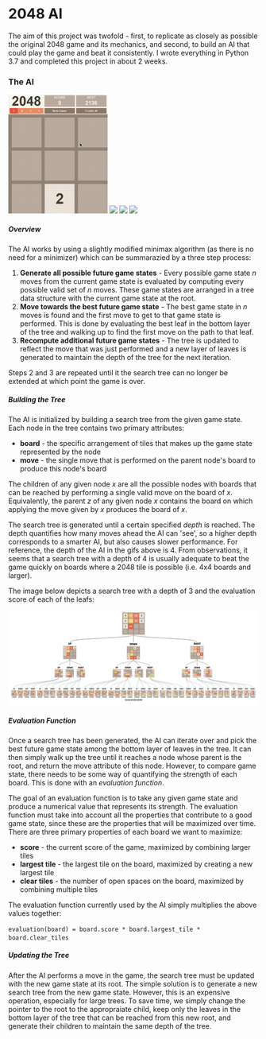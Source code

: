 # 2048 AI
The aim of this project was twofold - first, to replicate as closely as possible the original 2048 game and its mechanics, and second, to build an AI that could play the game and beat it consistently. I wrote everything in Python 3.7 and completed this project in about 2 weeks.


### The AI
<img src="/readme-resources/2048-AI-3x3-grid.gif" width="200">   <img src="/readme-resources/2048-AI-4x4-grid.gif" width="200">   <img src="/readme-resources/2048-AI-5x5-grid.gif" width="200">   <img src="/readme-resources/2048-AI-6x6-grid.gif" width="200">

##### Overview
The AI works by using a slightly modified minimax algorithm (as there is no need for a minimizer) which can be summarazied by a three step process:

1. **Generate all possible future game states** - Every possible game state *n* moves from the current game state is evaluated by computing every possible valid set of *n* moves. These game states are arranged in a tree data structure with the current game state at the root.
2. **Move towards the best future game state** - The best game state in *n* moves is found and the first move to get to that game state is performed. This is done by evaluating the best leaf in the bottom layer of the tree and walking up to find the first move on the path to that leaf.
3. **Recompute additional future game states** - The tree is updated to reflect the move that was just performed and a new layer of leaves is generated to maintain the depth of the tree for the next iteration.

Steps 2 and 3 are repeated until it the search tree can no longer be extended at which point the game is over.

##### Building the Tree
The AI is initialized by building a search tree from the given game state. Each node in the tree contains two primary attributes:

- **board** - the specific arrangement of tiles that makes up the game state represented by the node 
- **move** - the single move that is performed on the parent node's board to produce this node's board

The children of any given node *x* are all the possible nodes with boards that can be reached by performing a single valid move on the board of *x*. Equivalently, the parent *z* of any given node *x* contains the board on which applying the move given by *x* produces the board of *x*.

The search tree is generated until a certain specified *depth* is reached. The depth quantifies how many moves ahead the AI can 'see', so a higher depth corresponds to a smarter AI, but also causes slower performance. For reference, the depth of the AI in the gifs above is 4. From observations, it seems that a search tree with a depth of 4 is usually adequate to beat the game quickly on boards where a 2048 tile is possible (i.e. 4x4 boards and larger).

The image below depicts a search tree with a depth of 3 and the evaluation score of each of the leafs:

<img src="/readme-resources/2048%20Search%20Tree%20(3).jpg">

##### Evaluation Function
Once a search tree has been generated, the AI can iterate over and pick the best future game state among the bottom layer of leaves in the tree. It can then simply walk up the tree until it reaches a node whose parent is the root, and return the move attribute of this node. However, to compare game state, there needs to be some way of quantifying the strength of each board. This is done with an *evaluation function*. 

The goal of an evaluation function is to take any given game state and produce a numerical value that represents its strength. The evaluation function must take into account all the properties that contribute to a good game state, since these are the properties that will be maximized over time. There are three primary properties of each board we want to maximize:

- **score** - the current score of the game, maximized by combining larger tiles
- **largest tile** - the largest tile on the board, maximized by creating a new largest tile
- **clear tiles** - the number of open spaces on the board, maximized by combining multiple tiles

The evaluation function currently used by the AI simply multiplies the above values together:

`evaluation(board) = board.score * board.largest_tile * board.clear_tiles`

##### Updating the Tree
After the AI performs a move in the game, the search tree must be updated with the new game state at its root. The simple solution is to generate a new search tree from the new game state. However, this is an expensive operation, especially for large trees. To save time, we simply change the pointer to the root to the appropraiate child, keep only the leaves in the bottom layer of the tree that can be reached from this new root, and generate their children to maintain the same depth of the tree.
